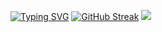 [![Typing SVG](https://readme-typing-svg.demolab.com?font=Fira+Code&pause=1000&color=74C7EC&width=435&lines=The+five+boxing+wizards+jump+quickly;How+vexingly+quick+daft+zebras+jump;Quick+fox+jumps+nightly+above+wizard)](https://git.io/typing-svg)
[![GitHub Streak](http://github-readme-streak-stats.herokuapp.com?user=aandriamgit&theme=catppuccin-mocha&hide_border=true)](https://git.io/streak-stats)
[![](https://github-readme-stats.vercel.app/api?username=aandriamgit)](https://github.com/anuraghazra/github-readme-stats&hide=stars,commits,prs,issues,contribs)

<!--
**aandriamgit/aandriamgit** is a ✨ _special_ ✨ repository because its `README.md` (this file) appears on your GitHub profile.

Here are some ideas to get you started:

- 🔭 I’m currently working on ...
- 🌱 I’m currently learning ...
- 👯 I’m looking to collaborate on ...
- 🤔 I’m looking for help with ...
- 💬 Ask me about ...
- 📫 How to reach me: ...
- 😄 Pronouns: ...
- ⚡ Fun fact: ...
-->
